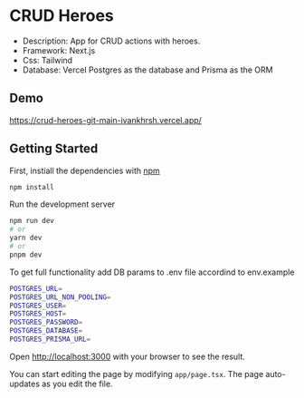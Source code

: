 # CRUD Heroes

* Description: App for CRUD actions with heroes.
* Framework: Next.js
* Css: Tailwind
* Database: Vercel Postgres as the database and Prisma as the ORM

## Demo

https://crud-heroes-git-main-ivankhrsh.vercel.app/

## Getting Started

First, instiall the dependencies with [npm](https://www.npmjs.com/)


```bash
npm install
```

Run the development server

```bash
npm run dev
# or
yarn dev
# or
pnpm dev
```

To get full functionality add DB params to .env file accordind to env.example
```bash
POSTGRES_URL=
POSTGRES_URL_NON_POOLING=
POSTGRES_USER=
POSTGRES_HOST=
POSTGRES_PASSWORD=
POSTGRES_DATABASE=
POSTGRES_PRISMA_URL=

```
Open [http://localhost:3000](http://localhost:3000) with your browser to see the result.

You can start editing the page by modifying `app/page.tsx`. The page auto-updates as you edit the file.

